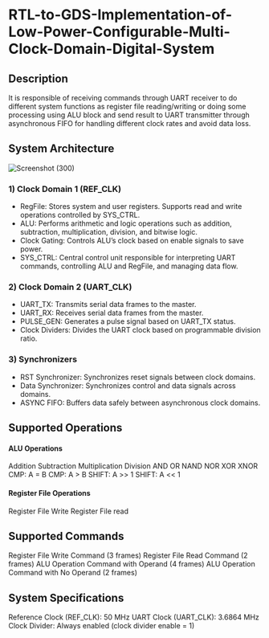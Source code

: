# RTL-to-GDS-Implementation-of-Low-Power-Configurable-Multi-Clock-Domain-Digital-System
## Description
It is responsible of receiving commands through UART receiver to do different system functions as register file reading/writing or doing some processing using ALU block and send result to UART transmitter through asynchronous FIFO for handling different clock rates and avoid data loss.

## System Architecture
![Screenshot (300)](https://github.com/user-attachments/assets/3581d884-b717-4090-86b1-6e01376d9d8f)

### 1) Clock Domain 1 (REF_CLK)
- RegFile: Stores system and user registers. Supports read and write operations controlled by SYS_CTRL.
- ALU: Performs arithmetic and logic operations such as addition, subtraction, multiplication, division, and bitwise logic.
- Clock Gating: Controls ALU’s clock based on enable signals to save power.
- SYS_CTRL: Central control unit responsible for interpreting UART commands, controlling ALU and RegFile, and managing data flow.

### 2) Clock Domain 2 (UART_CLK)
- UART_TX: Transmits serial data frames to the master.
- UART_RX: Receives serial data frames from the master.
- PULSE_GEN: Generates a pulse signal based on UART_TX status.
- Clock Dividers: Divides the UART clock based on programmable division ratio.

### 3) Synchronizers
- RST Synchronizer: Synchronizes reset signals between clock domains.
- Data Synchronizer: Synchronizes control and data signals across domains.
- ASYNC FIFO: Buffers data safely between asynchronous clock domains.

## Supported Operations
#### ALU Operations
Addition
Subtraction
Multiplication 
Division
AND
OR
NAND
NOR
XOR
XNOR
CMP: A = B
CMP: A > B
SHIFT: A >> 1
SHIFT: A << 1

#### Register File Operations
Register File Write
Register File read
     
## Supported Commands
Register File Write Command (3 frames)
Register File Read Command (2 frames)
ALU Operation Command with Operand (4 frames)
ALU Operation Command with No Operand (2 frames)

## System Specifications
Reference Clock (REF_CLK): 50 MHz
UART Clock (UART_CLK): 3.6864 MHz
Clock Divider: Always enabled (clock divider enable = 1)
     
    



      



     
        
     
     
     
     

     
